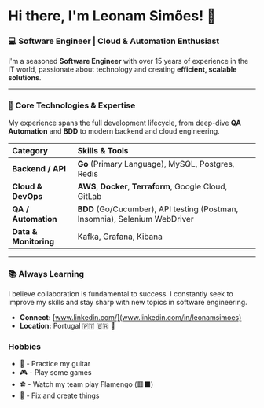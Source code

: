 # Hi there, I'm Leonam Simões! 👾

### 💻 Software Engineer | Cloud & Automation Enthusiast

I'm a seasoned **Software Engineer** with over 15 years of experience in the IT world, passionate about technology and creating **efficient, scalable solutions**.

---

### 🚀 Core Technologies & Expertise

My experience spans the full development lifecycle, from deep-dive **QA Automation** and **BDD** to modern backend and cloud engineering.

| Category | Skills & Tools |
| :--- | :--- |
| **Backend / API** | **Go** (Primary Language), MySQL, Postgres, Redis |
| **Cloud & DevOps** | **AWS**, **Docker**, **Terraform**, Google Cloud, GitLab |
| **QA / Automation** | **BDD** (Go/Cucumber), API testing (Postman, Insomnia), Selenium WebDriver |
| **Data & Monitoring** | Kafka, Grafana, Kibana |

---


### 📚 Always Learning

I believe collaboration is fundamental to success. I constantly seek to improve my skills and stay sharp with new topics in software engineering.

* **Connect:** [www.linkedin.com/](www.linkedin.com/in/leonamsimoes)
* **Location:** Portugal 🇵🇹 🇧🇷 🏴󠁧󠁢󠁥󠁮󠁧󠁿

###  Hobbies

* 🎸 - Practice my guitar
* 🎮 - Play some games
* ⚽ - Watch my team play Flamengo (🟥⬛)
* 🧰 - Fix and create things
